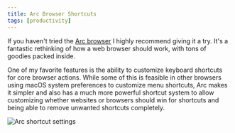 ```yaml
---
title: Arc Browser Shortcuts
tags: [productivity]
---
```


If you haven't tried the [Arc browser](https://arc.net/) I highly recommend
giving it a try. It's a fantastic rethinking of how a web browser should work,
with tons of goodies packed inside.

One of my favorite features is the ability to customize keyboard shortcuts for
core browser actions. While some of this is feasible in other browsers using
macOS system preferences to customize menu shortcuts, Arc makes it simpler and
also has a much more powerful shortcut system to allow customizing whether
websites or browsers should win for shortcuts and being able to remove unwanted
shortcuts completely.

![Arc shortcut settings](https://github.com/mskelton/mskelton.dev/assets/25914066/4181bcbc-bbec-4da8-aa29-d05924287e94)
